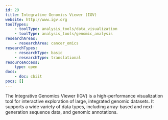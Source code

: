 ```yaml
---
id: 29
title: Integrative Genomics Viewer (IGV)
website: http://www.igv.org
toolTypes:
    - toolType: analysis_tools/data_visualization
    - toolType: analysis_tools/genomic_analysis
researchAreas:
    - researchArea: cancer_omics
researchTypes:
    - researchType: basic
    - researchType: translational
resourceAccess:
    type: open
docs:
    - doc: cbiit
pocs: []        
---
```

The Integrative Genomics Viewer (IGV) is a high-performance visualization tool for interactive exploration of large, integrated genomic datasets. It supports a wide variety of data types, including array-based and next-generation sequence data, and genomic annotations.

